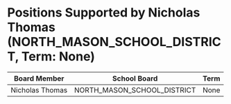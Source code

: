 # Positions Supported by Nicholas Thomas (NORTH_MASON_SCHOOL_DISTRICT, Term: None)

| Board Member | School Board | Term |
|--------------|--------------|------|
| Nicholas Thomas | NORTH_MASON_SCHOOL_DISTRICT | None |

